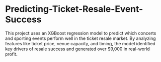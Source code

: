 # Predicting-Ticket-Resale-Event-Success
This project uses an XGBoost regression model to predict which concerts and sporting events perform well in the ticket resale market. By analyzing features like ticket price, venue capacity, and timing, the model identified key drivers of resale success and generated over $9,000 in real-world profit.
